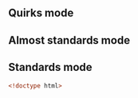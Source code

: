 ## Quirks mode



> 

## Almost standards mode

> 


## Standards mode

```html
<!doctype html>
```

> 




